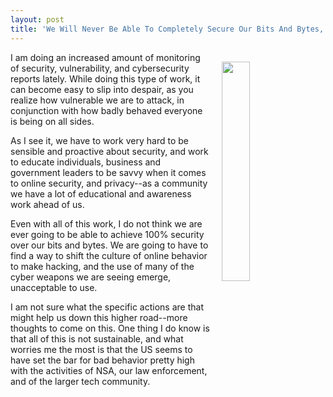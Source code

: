 ```yaml
---
layout: post
title: 'We Will Never Be Able To Completely Secure Our Bits And Bytes, We Will Have To Change Culture For Things To Get Better'
---
```

<p><img style="padding: 15px;" src="https://s3.amazonaws.com/kinlane-productions/bw-icons/bw-unsustainable.png" alt="" width="30%" align="right" /></p>
<p>I am doing an increased amount of monitoring of security, vulnerability, and cybersecurity reports lately. While doing this type of work, it can become easy to slip into despair, as you realize how vulnerable we are to attack, in conjunction with how badly behaved everyone is being on all sides.</p>
<p>As I see it, we have to work very hard to be sensible and proactive about security, and work to educate individuals, business&nbsp;and government leaders to be savvy when it comes to online security, and privacy--as a community we have a lot of educational and awareness work ahead of us.</p>
<p>Even with all of this work, I do not think we are ever going to be able to achieve 100% security over our bits and bytes. We are going to have to find a way to shift the culture of online behavior to make hacking, and the use of many of the cyber weapons we are seeing emerge, unacceptable to use.&nbsp;</p>
<p>I am not sure what the specific actions are that might help us down this higher road--more thoughts to come on this. One thing I do know&nbsp;is that all of this is not sustainable, and what worries me the most is that the US seems to have set the bar for bad behavior pretty high with the activities of NSA, our law enforcement, and of the larger tech community.</p>